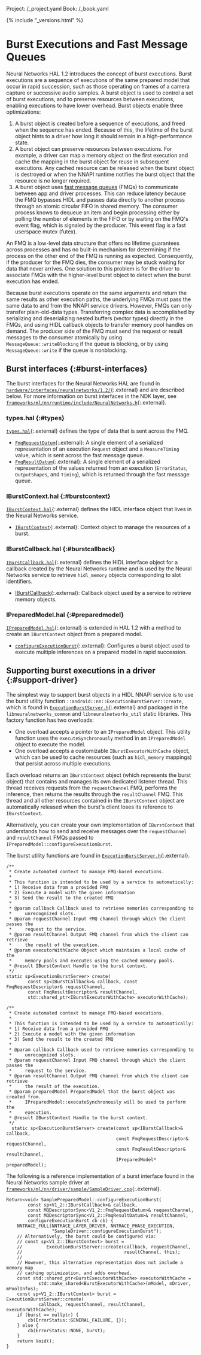 Project: /_project.yaml
Book: /_book.yaml

{% include "_versions.html" %}

<!--
  Copyright 2019 The Android Open Source Project

  Licensed under the Apache License, Version 2.0 (the "License");
  you may not use this file except in compliance with the License.
  You may obtain a copy of the License at

      http://www.apache.org/licenses/LICENSE-2.0

  Unless required by applicable law or agreed to in writing, software
  distributed under the License is distributed on an "AS IS" BASIS,
  WITHOUT WARRANTIES OR CONDITIONS OF ANY KIND, either express or implied.
  See the License for the specific language governing permissions and
  limitations under the License.
-->

# Burst Executions and Fast Message Queues

Neural Networks HAL 1.2 introduces the concept of burst executions. Burst
executions are a sequence of executions of the same prepared model that occur in
rapid succession, such as those operating on frames of a camera capture or
successive audio
samples. A burst object is used to control a set of burst executions, and to
preserve resources between executions, enabling executions to have lower
overhead. Burst objects enable three optimizations:

1.  A burst object is created before a sequence of executions, and freed
    when the sequence has ended. Because of this, the lifetime of the burst
    object hints to a driver how long it should remain in a high-performance
    state.
1.  A burst object can preserve resources between executions. For example, a
    driver can map a memory object on the first execution and cache the mapping
    in the burst object for reuse in subsequent executions. Any cached resource
    can be released when the burst object is destroyed or when the NNAPI
    runtime notifies the burst object that the resource is no longer required.
1.  A burst object uses
    [fast message queues](/devices/architecture/hidl/fmq)
    (FMQs) to communicate between app and driver processes. This can
    reduce latency because the FMQ bypasses HIDL and passes data directly to
    another process through an atomic circular FIFO in shared memory. The
    consumer process knows to dequeue an item and begin processing either by
    polling the number of elements in the FIFO or by waiting on the FMQ's event
    flag, which is signaled by the producer. This event flag is a fast
    userspace mutex (futex).

An FMQ is a low-level data structure that offers no lifetime guarantees across
processes and has no built-in mechanism for determining if the process on the
other end of the FMQ is running as expected. Consequently, if the producer for
the FMQ dies, the consumer may be stuck waiting for data that never arrives. One
solution to this problem is for the driver to associate FMQs with the
higher-level burst object to detect when the burst execution has ended.

Because burst executions operate on the same arguments and return the same
results as other execution paths, the underlying FMQs must pass the same data to
and from the NNAPI service drivers. However, FMQs can only transfer
plain-old-data types. Transferring complex data is accomplished by serializing
and deserializing nested buffers (vector types) directly in the FMQs, and using
HIDL callback objects to transfer memory pool handles on demand. The producer
side of the FMQ must send the request or result messages to the consumer
atomically by using `MessageQueue::writeBlocking` if the queue is blocking, or
by using `MessageQueue::write` if the queue is nonblocking.

## Burst interfaces {:#burst-interfaces}

The burst interfaces for the Neural Networks HAL are found in
[`hardware/interfaces/neuralnetworks/1.2/`](https://android.googlesource.com/platform/hardware/interfaces/+/master/neuralnetworks/1.2/){:.external}
and are described below. For more information on burst interfaces in the NDK
layer, see
[`frameworks/ml/nn/runtime/include/NeuralNetworks.h`](https://android.googlesource.com/platform/frameworks/ml/+/master/nn/runtime/include/NeuralNetworks.h){:.external}.

### types.hal {:#types}

[`types.hal`](https://android.googlesource.com/platform/hardware/interfaces/+/master/neuralnetworks/1.2/types.hal){:.external}
defines the type of data that is sent across the FMQ.

+   [`FmqRequestDatum`](https://android.googlesource.com/platform/hardware/interfaces/+/master/neuralnetworks/1.2/types.hal#5128){:.external}:
    A single element of a serialized representation of an execution `Request`
    object and a `MeasureTiming` value, which is sent across the fast message
    queue.
+   [`FmqResultDatum`](https://android.googlesource.com/platform/hardware/interfaces/+/master/neuralnetworks/1.2/types.hal#5251){:.external}:
    A single element of a serialized representation of the values returned from
    an execution (`ErrorStatus`, `OutputShapes`, and `Timing`), which is
    returned through the fast message queue.

### IBurstContext.hal {:#burstcontext}

[`IBurstContext.hal`](https://android.googlesource.com/platform/hardware/interfaces/+/master/neuralnetworks/1.2/IBurstContext.hal){:.external}
defines the HIDL interface object that lives in the Neural Networks service.

+   [`IBurstContext`](https://android.googlesource.com/platform/hardware/interfaces/+/master/neuralnetworks/1.2/IBurstContext.hal#22){:.external}:
    Context object to manage the resources of a burst.

### IBurstCallback.hal {:#burstcallback}

[`IBurstCallback.hal`](https://android.googlesource.com/platform/hardware/interfaces/+/master/neuralnetworks/1.2/IBurstCallback.hal){:.external}
defines the HIDL interface object for a callback created by the Neural Networks
runtime and is used by the Neural Networks service to retrieve `hidl_memory`
objects corresponding to slot identifiers.

+   [IBurstCallback](https://android.googlesource.com/platform/hardware/interfaces/+/master/neuralnetworks/1.2/IBurstCallback.hal#25){:.external}:
    Callback object used by a service to retrieve memory objects.

### IPreparedModel.hal {:#preparedmodel}

[`IPreparedModel.hal`](https://android.googlesource.com/platform/hardware/interfaces/+/master/neuralnetworks/1.2/IPreparedModel.hal){:.external}
is extended in HAL 1.2 with a method to create an `IBurstContext` object from a
prepared model.

+   [`configureExecutionBurst`](https://android.googlesource.com/platform/hardware/interfaces/+/master/neuralnetworks/1.2/IPreparedModel.hal#156){:.external}:
    Configures a burst object used to execute multiple inferences on a prepared
    model in rapid succession.

## Supporting burst executions in a driver {:#support-driver}

The simplest way to support burst objects in a HIDL NNAPI service is to use the
burst utility function `::android::nn::ExecutionBurstServer::create`, which is
found in
[`ExecutionBurstServer.h`](https://android.googlesource.com/platform/frameworks/ml/+/master/nn/common/include/ExecutionBurstServer.h#274){:.external}
and packaged in the `libneuralnetworks_common` and `libneuralnetworks_util`
static libraries. This factory function has two overloads:

+   One overload accepts a pointer to an `IPreparedModel` object. This
    utility function uses the `executeSynchronously` method in an
    `IPreparedModel` object to execute the model.
+   One overload accepts a customizable `IBurstExecutorWithCache` object,
    which can be used to cache resources (such as `hidl_memory` mappings) that
    persist across multiple executions.

Each overload returns an `IBurstContext` object (which represents the burst
object) that contains and manages its own dedicated listener thread. This thread
receives requests from the `requestChannel` FMQ, performs the inference, then
returns the results through the `resultChannel` FMQ. This thread and all other
resources contained in the `IBurstContext` object are automatically released
when the burst's client loses its reference to `IBurstContext`.

Alternatively, you can create your own implementation of `IBurstContext` that
understands how to send and receive messages over the `requestChannel` and
`resultChannel` FMQs passed to `IPreparedModel::configureExecutionBurst`.

The burst utility functions are found in
[`ExecutionBurstServer.h`](https://android.googlesource.com/platform/frameworks/ml/+/master/nn/common/include/ExecutionBurstServer.h#274){:.external}.

```
/**
 * Create automated context to manage FMQ-based executions.
 *
 * This function is intended to be used by a service to automatically:
 * 1) Receive data from a provided FMQ
 * 2) Execute a model with the given information
 * 3) Send the result to the created FMQ
 *
 * @param callback Callback used to retrieve memories corresponding to
 *     unrecognized slots.
 * @param requestChannel Input FMQ channel through which the client passes the
 *     request to the service.
 * @param resultChannel Output FMQ channel from which the client can retrieve
 *     the result of the execution.
 * @param executorWithCache Object which maintains a local cache of the
 *     memory pools and executes using the cached memory pools.
 * @result IBurstContext Handle to the burst context.
 */
static sp<ExecutionBurstServer> create(
        const sp<IBurstCallback>& callback, const FmqRequestDescriptor& requestChannel,
        const FmqResultDescriptor& resultChannel,
        std::shared_ptr<IBurstExecutorWithCache> executorWithCache);

/**
 * Create automated context to manage FMQ-based executions.
 *
 * This function is intended to be used by a service to automatically:
 * 1) Receive data from a provided FMQ
 * 2) Execute a model with the given information
 * 3) Send the result to the created FMQ
 *
 * @param callback Callback used to retrieve memories corresponding to
 *     unrecognized slots.
 * @param requestChannel Input FMQ channel through which the client passes the
 *     request to the service.
 * @param resultChannel Output FMQ channel from which the client can retrieve
 *     the result of the execution.
 * @param preparedModel PreparedModel that the burst object was created from.
 *     IPreparedModel::executeSynchronously will be used to perform the
 *     execution.
 * @result IBurstContext Handle to the burst context.
 */
  static sp<ExecutionBurstServer> create(const sp<IBurstCallback>& callback,
                                         const FmqRequestDescriptor& requestChannel,
                                         const FmqResultDescriptor& resultChannel,
                                         IPreparedModel* preparedModel);
```

The following is a reference implementation of a burst interface found in the
Neural Networks sample driver at
[`frameworks/ml/nn/driver/sample/SampleDriver.cpp`](https://android.googlesource.com/platform/frameworks/ml/+/master/nn/driver/sample/SampleDriver.cpp){:.external}.

```
Return<void> SamplePreparedModel::configureExecutionBurst(
        const sp<V1_2::IBurstCallback>& callback,
        const MQDescriptorSync<V1_2::FmqRequestDatum>& requestChannel,
        const MQDescriptorSync<V1_2::FmqResultDatum>& resultChannel,
        configureExecutionBurst_cb cb) {
    NNTRACE_FULL(NNTRACE_LAYER_DRIVER, NNTRACE_PHASE_EXECUTION,
                 "SampleDriver::configureExecutionBurst");
    // Alternatively, the burst could be configured via:
    // const sp<V1_2::IBurstContext> burst =
    //         ExecutionBurstServer::create(callback, requestChannel,
    //                                      resultChannel, this);
    //
    // However, this alternative representation does not include a memory map
    // caching optimization, and adds overhead.
    const std::shared_ptr<BurstExecutorWithCache> executorWithCache =
            std::make_shared<BurstExecutorWithCache>(mModel, mDriver, mPoolInfos);
    const sp<V1_2::IBurstContext> burst = ExecutionBurstServer::create(
            callback, requestChannel, resultChannel, executorWithCache);
    if (burst == nullptr) {
        cb(ErrorStatus::GENERAL_FAILURE, {});
    } else {
        cb(ErrorStatus::NONE, burst);
    }
    return Void();
}
```
